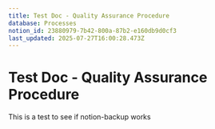```yaml
---
title: Test Doc - Quality Assurance Procedure
database: Processes
notion_id: 23880979-7b42-800a-87b2-e160db9d0cf3
last_updated: 2025-07-27T16:00:28.473Z
---
```


# Test Doc - Quality Assurance Procedure


This is a test to see if notion-backup works

